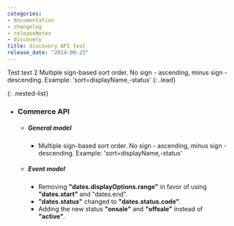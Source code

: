 ```yaml
---
categories:
- documentation
- changelog
- releaseNotes
- discovery
title: discovery API test
release_date: "2014-09-23"
---
```

Test text 2 Multiple sign-based sort order. No sign - ascending, minus sign - descending. Example: 'sort=displayName,-status'
{: .lead}

{: .nested-list}
- ### Commerce API
  + ##### General model
    * Multiple sign-based sort order. No sign - ascending, minus sign - descending. Example: 'sort=displayName,-status'
  + ##### Event model
    * Removing **"dates.displayOptions.range"** in favor of using **"dates.start"** and "dates.end".
    * **"dates.status"** changed to **"dates.status.code"**.
    * Adding the new status **"onsale"** and **"offsale"** instead of **"active"**.
